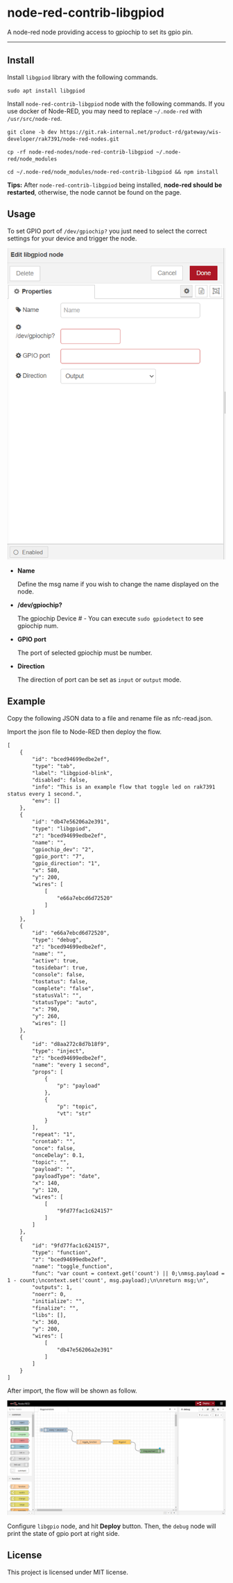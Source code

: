 node-red-contrib-libgpiod
==================================

A node-red node providing access to gpiochip to set its gpio pin.

---

## Install

Install `libgpiod` library with the following commands. 

```
sudo apt install libgpiod
```

Install `node-red-contrib-libgpiod` node with the following commands. If you use docker of Node-RED, you may need to replace `~/.node-red` with `/usr/src/node-red`.

```
git clone -b dev https://git.rak-internal.net/product-rd/gateway/wis-developer/rak7391/node-red-nodes.git
```

```
cp -rf node-red-nodes/node-red-contrib-libgpiod ~/.node-red/node_modules
```

```
cd ~/.node-red/node_modules/node-red-contrib-libgpiod && npm install
```

**Tips:**  After `node-red-contrib-libgpiod` being installed,  **node-red should be restarted**, otherwise, the node cannot be found on the page.

## Usage

To set  GPIO port of `/dev/gpiochip?` you just need to select the correct settings for your device and trigger the node. 

<img src="assets/image-20220413164133614.png" alt="image-20220413164133614" style="zoom:80%;" />	

- **Name**

  Define the msg name if you wish to change the name displayed on the node.

- **/dev/gpiochip?**

  The gpiochip Device # - You can execute `sudo gpiodetect` to see gpiochip num.

- **GPIO port**

  The port of selected gpiochip must be number.
  
- **Direction**

  The direction of port can be set as `input` or `output` mode.




## Example

Copy the following JSON data to a file and rename file as nfc-read.json.

Import the json file to Node-RED then deploy the flow.

```
[
    {
        "id": "bced94699edbe2ef",
        "type": "tab",
        "label": "libgpiod-blink",
        "disabled": false,
        "info": "This is an example flow that toggle led on rak7391 status every 1 second.",
        "env": []
    },
    {
        "id": "db47e56206a2e391",
        "type": "libgpiod",
        "z": "bced94699edbe2ef",
        "name": "",
        "gpiochip_dev": "2",
        "gpio_port": "7",
        "gpio_direction": "1",
        "x": 580,
        "y": 200,
        "wires": [
            [
                "e66a7ebcd6d72520"
            ]
        ]
    },
    {
        "id": "e66a7ebcd6d72520",
        "type": "debug",
        "z": "bced94699edbe2ef",
        "name": "",
        "active": true,
        "tosidebar": true,
        "console": false,
        "tostatus": false,
        "complete": "false",
        "statusVal": "",
        "statusType": "auto",
        "x": 790,
        "y": 260,
        "wires": []
    },
    {
        "id": "d8aa272c8d7b18f9",
        "type": "inject",
        "z": "bced94699edbe2ef",
        "name": "every 1 second",
        "props": [
            {
                "p": "payload"
            },
            {
                "p": "topic",
                "vt": "str"
            }
        ],
        "repeat": "1",
        "crontab": "",
        "once": false,
        "onceDelay": 0.1,
        "topic": "",
        "payload": "",
        "payloadType": "date",
        "x": 140,
        "y": 120,
        "wires": [
            [
                "9fd77fac1c624157"
            ]
        ]
    },
    {
        "id": "9fd77fac1c624157",
        "type": "function",
        "z": "bced94699edbe2ef",
        "name": "toggle_function",
        "func": "var count = context.get('count') || 0;\nmsg.payload = 1 - count;\ncontext.set('count', msg.payload);\n\nreturn msg;\n",
        "outputs": 1,
        "noerr": 0,
        "initialize": "",
        "finalize": "",
        "libs": [],
        "x": 360,
        "y": 200,
        "wires": [
            [
                "db47e56206a2e391"
            ]
        ]
    }
]
```

After import, the flow will be shown as follow. 

![image-20220414105810989](assets/image-20220414105810989.png)

Configure `libgpio` node, and hit  **Deploy**  button.  Then, the `debug` node will print the state of gpio port at right side.

## License

This project is licensed under MIT license.
